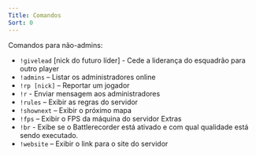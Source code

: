 ```yaml
---
Title: Comandos
Sort: 0
---
```


Comandos para não-admins:

- `!givelead` [nick do futuro líder] - Cede a liderança do esquadrão para outro player
- `!admins` – Listar os administradores online
- `!rp [nick]` – Reportar um jogador
- `!r` - Enviar mensagem aos administradores
- `!rules` – Exibir as regras do servidor
- `!shownext` – Exibir o próximo mapa
- `!fps` – Exibir o FPS da máquina do servidor
Extras
- `!br` - Exibe se o Battlerecorder está ativado e com qual qualidade está sendo executado.
- `!website` – Exibir o link para o site do servidor
